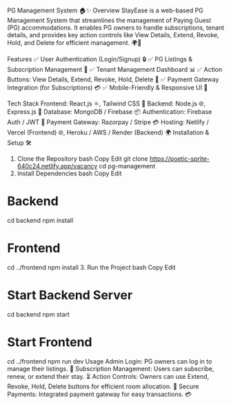 PG Management System 🏠✨
Overview
StayEase is a web-based PG Management System that streamlines the management of Paying Guest (PG) accommodations. It enables PG owners to handle subscriptions, tenant details, and provides key action controls like View Details, Extend, Revoke, Hold, and Delete for efficient management. 🌍🔑

Features
✅ User Authentication (Login/Signup) 🔒
✅ PG Listings & Subscription Management 📝
✅ Tenant Management Dashboard 📊
✅ Action Buttons: View Details, Extend, Revoke, Hold, Delete 🔘
✅ Payment Gateway Integration (for Subscriptions) 💳
✅ Mobile-Friendly & Responsive UI 📱

Tech Stack
Frontend: React.js ⚛️, Tailwind CSS 💨
Backend: Node.js 🌐, Express.js 🚀
Database: MongoDB / Firebase 📦
Authentication: Firebase Auth / JWT 🔑
Payment Gateway: Razorpay / Stripe 💳
Hosting: Netlify / Vercel (Frontend) 🌐, Heroku / AWS / Render (Backend) 🌍
Installation & Setup 🛠️
1. Clone the Repository
bash
Copy
Edit
git clone  https://poetic-sprite-640c24.netlify.app/vacancy
cd pg-management
2. Install Dependencies
bash
Copy
Edit
# Backend
cd backend
npm install

# Frontend
cd ../frontend
npm install
3. Run the Project
bash
Copy
Edit
# Start Backend Server
cd backend
npm start

# Start Frontend
cd ../frontend
npm run dev
Usage
Admin Login: PG owners can log in to manage their listings. 🔑
Subscription Management: Users can subscribe, renew, or extend their stay. ⏳
Action Controls: Owners can use Extend, Revoke, Hold, Delete buttons for efficient room allocation. 🔘
Secure Payments: Integrated payment gateway for easy transactions. 💳
